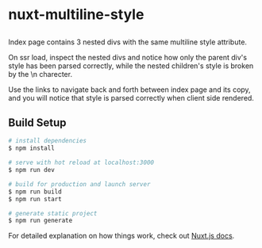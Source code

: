 # nuxt-multiline-style

##
Index page contains 3 nested divs with the same multiline style attribute.

On ssr load, inspect the nested divs and notice how only the parent div's style has been parsed correctly, while the nested children's style is broken by the \n charecter.

Use the links to navigate back and forth between index page and its copy, and you will notice that style is parsed correctly  when client side rendered.

## Build Setup

```bash
# install dependencies
$ npm install

# serve with hot reload at localhost:3000
$ npm run dev

# build for production and launch server
$ npm run build
$ npm run start

# generate static project
$ npm run generate
```

For detailed explanation on how things work, check out [Nuxt.js docs](https://nuxtjs.org).
